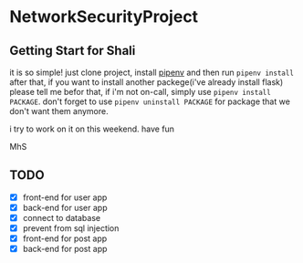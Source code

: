 # NetworkSecurityProject

## Getting Start for Shali

it is so simple! just clone project, install [pipenv](https://github.com/pypa/pipenv) and then run
`pipenv install` after that, if you want to install another packege(i've already install flask)
please tell me befor that, if i'm not on-call, simply use `pipenv install PACKAGE`. don't forget to use
`pipenv uninstall PACKAGE` for package that we don't want them anymore.

i try to work on it on this weekend. have fun

MhS

## TODO

- [x] front-end for user app
- [x] back-end for user app
- [x] connect to database
- [x] prevent from sql injection
- [x] front-end for post app
- [x] back-end for post app
